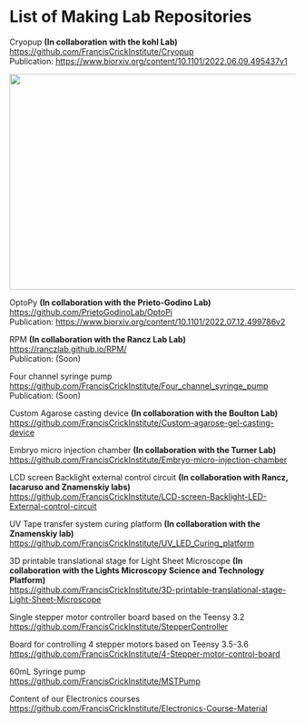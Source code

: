 # List of Making Lab Repositories

Cryopup **(In collaboration with the kohl Lab)**\
https://github.com/FrancisCrickInstitute/Cryopup \
Publication: https://www.biorxiv.org/content/10.1101/2022.06.09.495437v1

<p align="center">
  <img width="725" height="380" src="https://user-images.githubusercontent.com/54901317/196657665-c5a63554-9f1a-4008-a2a4-11ae4f82a6e1.png">
</p>

OptoPy **(In collaboration with the Prieto-Godino Lab)**\
https://github.com/PrietoGodinoLab/OptoPi \
Publication: https://www.biorxiv.org/content/10.1101/2022.07.12.499786v2

RPM **(In collaboration with the Rancz Lab Lab)**\
https://ranczlab.github.io/RPM/ \
Publication: (Soon)

Four channel syringe pump\
https://github.com/FrancisCrickInstitute/Four_channel_syringe_pump \
Publication: (Soon)

Custom Agarose casting device **(In collaboration with the Boulton Lab)**\
https://github.com/FrancisCrickInstitute/Custom-agarose-gel-casting-device 

Embryo micro injection chamber **(In collaboration with the Turner Lab)**\
https://github.com/FrancisCrickInstitute/Embryo-micro-injection-chamber 

LCD screen Backlight external control circuit **(In collaboration with Rancz, Iacaruso and Znamenskiy labs)**\
https://github.com/FrancisCrickInstitute/LCD-screen-Backlight-LED-External-control-circuit 

UV Tape transfer system curing platform **(In collaboration with the Znamenskiy lab)**\
https://github.com/FrancisCrickInstitute/UV_LED_Curing_platform 

3D printable translational stage for Light Sheet Microscope **(In collaboration with the Lights Microscopy Science and Technology Platform)**\
https://github.com/FrancisCrickInstitute/3D-printable-translational-stage-Light-Sheet-Microscope 

Single stepper motor controller board based on the Teensy 3.2\
https://github.com/FrancisCrickInstitute/StepperController 

Board for controlling 4 stepper motors based on Teensy 3.5-3.6\
https://github.com/FrancisCrickInstitute/4-Stepper-motor-control-board 

60mL Syringe pump\
https://github.com/FrancisCrickInstitute/MSTPump 

Content of our Electronics courses\
https://github.com/FrancisCrickInstitute/Electronics-Course-Material 

